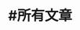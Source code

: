 # #所有文章

<!-- https://www.manhuabei.com/manhua/guimiezhiren/ -->
<!-- <a href="https://www.kuaikanmanhua.com/web/topic/2583/">
<img src="/bcmw2-qiw8c-2.jpg" style="border-radius:8px;" />
</a> -->
<indeximgcard-component>
</indeximgcard-component>

<!-- 文章卡片 -->
<articlecard-component type='all'></articlecard-component>